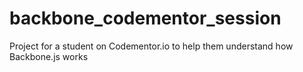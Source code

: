 # backbone_codementor_session
Project for a student on Codementor.io to help them understand how Backbone.js works

